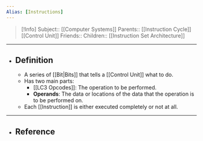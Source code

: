 ```yaml
---
Alias: [Instructions]
---
```

> [!Info]
> Subject:: [[Computer Systems]]
> Parents:: [[Instruction Cycle]] [[Control Unit]]
> Friends:: 
> Children:: [[Instruction Set Architecture]]
---
- ## Definition
	- A series of [[Bit|Bits]] that tells a [[Control Unit]] what to do.
	- Has two main parts:
		- [[LC3 Opcodes]]: The operation to be performed.
		- **Operands**: The data or locations of the data that the operation is to be performed on.
	- Each [[Instruction]] is either executed completely or not at all.
---
- ## Reference